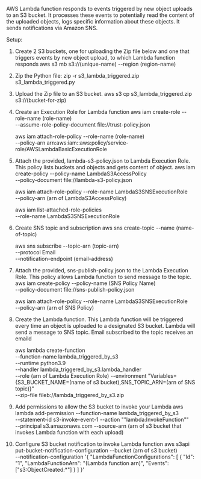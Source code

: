 AWS Lambda function responds to events triggered by new object uploads to an S3 bucket. It processes these events to potentially read the content of the uploaded objects, logs specific information about these objects. It sends notifications via Amazon SNS.

Setup:
1) Create 2 S3 buckets, one for uploading the Zip file below and one that triggers events by new object upload, to which Lambda function responds
    aws s3 mb s3://(unique-name) --region (region-name)

2) Zip the Python file:
    zip -r s3_lambda_triggered.zip s3_lambda_triggered.py

3) Upload the Zip file to an S3 bucket. 
    aws s3 cp s3_lambda_triggered.zip s3://(bucket-for-zip)

4) Create an Execution Role for Lambda function
    aws iam create-role --role-name (role-name) \
        --assume-role-policy-document file://trust-policy.json

    aws iam attach-role-policy --role-name (role-name) \
        --policy-arn arn:aws:iam::aws:policy/service-role/AWSLambdaBasicExecutionRole

5) Attach the provided, lambda-s3-policy.json to Lambda Execution Role. This policy lists buckets and objects and gets content of object. 
    aws iam create-policy --policy-name LambdaS3AccessPolicy \
        --policy-document file://lambda-s3-policy.json

    aws iam attach-role-policy --role-name LambdaS3SNSExecutionRole \
        --policy-arn (arn of LambdaS3AccessPolicy)

    aws iam list-attached-role-policies \
        --role-name LambdaS3SNSExecutionRole

6) Create SNS topic and subscription 
    aws sns create-topic --name (name-of-topic)

    aws sns subscribe --topic-arn (topic-arn) \
        --protocol Email \
        --notification-endpoint (email-address)

7) Attach the provided, sns-publish-policy.json to the Lambda Execution Role. This policy allows Lambda function to send message to the topic. 
    aws iam create-policy  --policy-name (SNS Policy Name) \
        --policy-document file://sns-publish-policy.json

    aws iam attach-role-policy --role-name LambdaS3SNSExecutionRole \
        --policy-arn (arn of SNS Policy)

8) Create the Lambda function. This Lambda function will be triggered every time an object is uploaded to a designated S3 bucket. Lambda will send a message to SNS topic. Email subscribed to the topic receives an emaild

    aws lambda create-function \
        --function-name lambda_triggered_by_s3 \
        --runtime python3.9 \
        --handler lambda_triggered_by_s3.lambda_handler \
        --role (arn of Lambda Execution Role)
        --environment "Variables={S3_BUCKET_NAME=(name of s3 bucket),SNS_TOPIC_ARN=(arn of SNS topic)}" \
        --zip-file fileb://lambda_triggered_by_s3.zip

9) Add permissions to allow the S3 bucket to invoke your Lambda 
    aws lambda add-permission --function-name lambda_triggered_by_s3 \
        --statement-id s3-invoke-event-1 --action ""lambda:InvokeFunction"" \
        --principal s3.amazonaws.com --source-arn (arn of s3 bucket that invokes Lambda function with each upload)

10) Configure S3 bucket notification to invoke Lambda function
    aws s3api put-bucket-notification-configuration --bucket (arn of s3 bucket) \
        --notification-configuration '{
            "LambdaFunctionConfigurations": [
                {
                    "Id": "1",
                    "LambdaFunctionArn": "(Lambda function arn)",
                    "Events": ["s3:ObjectCreated:*"]
                }
            ]
        }'

